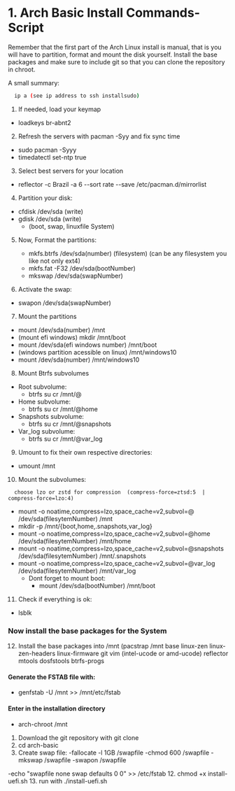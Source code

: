 # 1. Arch Basic Install Commands-Script

Remember that the first part of the Arch Linux install is manual, that is you will have to partition, format and mount the disk yourself. Install the base packages and make sure to include git so that you can clone the repository in chroot.

A small summary:

```sh
  ip a (see ip address to ssh installsudo)
```

1. If needed, load your keymap
  - loadkeys br-abnt2
2. Refresh the servers with pacman -Syy and fix sync time
  - sudo pacman -Syyy
  - timedatectl set-ntp true
3. Select best servers for your location
  - reflector -c Brazil -a 6 --sort rate --save /etc/pacman.d/mirrorlist

4. Partition your disk:
  - cfdisk /dev/sda  (write)
  - gdisk /dev/sda  (write)
    - (boot, swap, linuxfile System)
5. Now, Format the partitions:
     - mkfs.btrfs /dev/sda(number) (filesystem)    (can be any filesystem you like not only ext4)
     - mkfs.fat -F32 /dev/sda(bootNumber)
     - mkswap /dev/sda(swapNumber)

6. Activate the swap: 
  - swapon /dev/sda(swapNumber) 

7. Mount the partitions
  - mount /dev/sda(number) /mnt
  - (mount efi windows)  mkdir /mnt/boot
  - mount /dev/sda(efi windows number) /mnt/boot
  - (windows partition acessible on linux)  /mnt/windows10
  - mount /dev/sda(number)  /mnt/windows10

8. Mount Btrfs subvolumes
  - Root subvolume:
    - btrfs su cr /mnt/@
  - Home subvolume:
    - btrfs su cr /mnt/@home
  - Snapshots subvolume:
    - btrfs su cr /mnt/@snapshots
  - Var_log subvolume:
    - btrfs su cr /mnt/@var_log
  
9. Umount to fix their own respective directories:
  - umount /mnt

10. Mount the subvolumes:
```compress
  choose lzo or zstd for compression  (compress-force=ztsd:5  | compress-force=lzo:4)
```



  - mount -o  noatime,compress=lzo,space_cache=v2,subvol=@ /dev/sda(filesytemNumber) /mnt
  - mkdir -p /mnt/{boot,home,.snapshots,var_log}
  - mount -o  noatime,compress=lzo,space_cache=v2,subvol=@home /dev/sda(filesytemNumber) /mnt/home
  - mount -o  noatime,compress=lzo,space_cache=v2,subvol=@snapshots /dev/sda(filesytemNumber) /mnt/.snapshots
  - mount -o  noatime,compress=lzo,space_cache=v2,subvol=@var_log /dev/sda(filesytemNumber) /mnt/var_log
    - Dont forget to mount boot:
      - mount /dev/sda(bootNumber) /mnt/boot


11. Check if everything is ok:
  - lsblk

### Now install the base packages for the System

12. Install the base packages into /mnt (pacstrap /mnt base linux-zen linux-zen-headers linux-firmware git vim (intel-ucode or amd-ucode) reflector mtools dosfstools btrfs-progs
    
#### Generate the FSTAB file with: 
  - genfstab -U /mnt >> /mnt/etc/fstab

#### Enter in the installation directory
  - arch-chroot /mnt
1.  Download the git repository with git clone
2.  cd arch-basic
3.  Create swap file:
  -fallocate -l 1GB  /swapfile
  -chmod 600 /swapfile
  -mkswap  /swapfile
  -swapon /swapfile

  -echo "swapfile none swap defaults 0 0" >> /etc/fstab
12. chmod +x install-uefi.sh
13. run with ./install-uefi.sh
